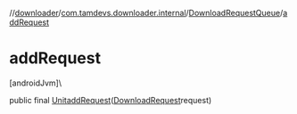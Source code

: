 //[downloader](../../../index.md)/[com.tamdevs.downloader.internal](../index.md)/[DownloadRequestQueue](index.md)/[addRequest](add-request.md)

# addRequest

[androidJvm]\

public final [Unit](https://kotlinlang.org/api/latest/jvm/stdlib/kotlin/-unit/index.html)[addRequest](add-request.md)([DownloadRequest](../../com.tamdevs.downloader.request/-download-request/index.md)request)

